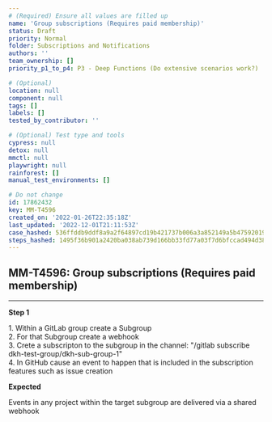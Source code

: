 ```yaml
---
# (Required) Ensure all values are filled up
name: 'Group subscriptions (Requires paid membership)'
status: Draft
priority: Normal
folder: Subscriptions and Notifications
authors: ''
team_ownership: []
priority_p1_to_p4: P3 - Deep Functions (Do extensive scenarios work?)

# (Optional)
location: null
component: null
tags: []
labels: []
tested_by_contributor: ''

# (Optional) Test type and tools
cypress: null
detox: null
mmctl: null
playwright: null
rainforest: []
manual_test_environments: []

# Do not change
id: 17862432
key: MM-T4596
created_on: '2022-01-26T22:35:18Z'
last_updated: '2022-12-01T21:11:53Z'
case_hashed: 536ffddb9ddf8a9a2f64897cd19b421737b006a3a852149a5b47592019930c841789fa54db5757c9308a636c2816bdeb
steps_hashed: 1495f36b901a2420ba038ab739d166bb33fd77a03f7d6bfccad494d38351461cc0ea1e673e6f4474715fc6abbc5d200c
---
```


<!-- (Auto-generated) Based on frontmatter's "key" and "name" -->

## MM-T4596: Group subscriptions (Requires paid membership)

---

**Step 1**

1\. Within a GitLab group create a Subgroup\
2\. For that Subgroup create a webhook\
3\. Crete a subscripton to the subgroup in the channel: "/gitlab subscribe dkh-test-group/dkh-sub-group-1"\
4\. In GitHub cause an event to happen that is included in the subscription features such as issue creation

**Expected**

Events in any project within the target subgroup are delivered via a shared webhook
